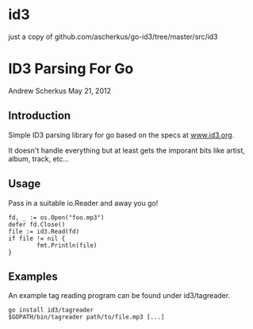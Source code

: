 id3
===

just a copy of github.com/ascherkus/go-id3/tree/master/src/id3

ID3 Parsing For Go
==================

Andrew Scherkus
May 21, 2012


Introduction
------------

Simple ID3 parsing library for go based on the specs at www.id3.org.

It doesn't handle everything but at least gets the imporant bits like artist,
album, track, etc...


Usage
-----
Pass in a suitable io.Reader and away you go!

    fd, _ := os.Open("foo.mp3")
    defer fd.Close()
    file := id3.Read(fd)
    if file != nil {
            fmt.Println(file)
    }


Examples
--------
An example tag reading program can be found under id3/tagreader.

    go install id3/tagreader
    $GOPATH/bin/tagreader path/to/file.mp3 [...]

